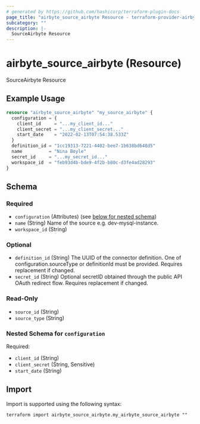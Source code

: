 ```yaml
---
# generated by https://github.com/hashicorp/terraform-plugin-docs
page_title: "airbyte_source_airbyte Resource - terraform-provider-airbyte"
subcategory: ""
description: |-
  SourceAirbyte Resource
---
```


# airbyte_source_airbyte (Resource)

SourceAirbyte Resource

## Example Usage

```terraform
resource "airbyte_source_airbyte" "my_source_airbyte" {
  configuration = {
    client_id     = "...my_client_id..."
    client_secret = "...my_client_secret..."
    start_date    = "2022-02-13T07:54:38.533Z"
  }
  definition_id = "1cc19313-7221-4402-bee7-1b638bd648d5"
  name          = "Nina Boyle"
  secret_id     = "...my_secret_id..."
  workspace_id  = "feb93d4b-bde9-4f2b-b80c-d3fe4ad28293"
}
```

<!-- schema generated by tfplugindocs -->
## Schema

### Required

- `configuration` (Attributes) (see [below for nested schema](#nestedatt--configuration))
- `name` (String) Name of the source e.g. dev-mysql-instance.
- `workspace_id` (String)

### Optional

- `definition_id` (String) The UUID of the connector definition. One of configuration.sourceType or definitionId must be provided. Requires replacement if changed.
- `secret_id` (String) Optional secretID obtained through the public API OAuth redirect flow. Requires replacement if changed.

### Read-Only

- `source_id` (String)
- `source_type` (String)

<a id="nestedatt--configuration"></a>
### Nested Schema for `configuration`

Required:

- `client_id` (String)
- `client_secret` (String, Sensitive)
- `start_date` (String)

## Import

Import is supported using the following syntax:

```shell
terraform import airbyte_source_airbyte.my_airbyte_source_airbyte ""
```
